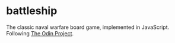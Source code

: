# battleship

The classic naval warfare board game, implemented in JavaScript.
Following [The Odin Project](https://www.theodinproject.com/lessons/node-path-javascript-battleship).
